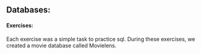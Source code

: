## Databases: 
#### Exercises:
Each exercise was a simple task to practice sql. During these exercises, we created a movie database called Movielens.
